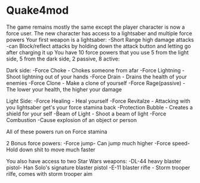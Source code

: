 # Quake4mod
The game remains mostly the same except the player character is now a force user. The new character has access to a lightsaber and multiple force powers
Your first weapon is a lightsaber:
  -Short Range high damage attacks
  -can Block/reflect attacks by holding down the attack button and letting go after charging it up
You have 10 force powers that you use 5 from the light side, 5 from the dark side, 2 passive, 8 active:


Dark side:
  -Force Choke - Chokes someone from afar
	-Force Lightning - Shoot lightning out of your hands
	-Force Drain -  Drains the health of your enemies
	-Force Clone - Make a clone of yourself
	-Force Rage(passive) - The lower your health, the higher your damage


Light Side:
  -Force Healing - Heal yourself
	-Force Revitalze - Attacking with you lightsaber get's your force stamina back
	-Protection Bubble - Creates a shield for your self
	-Beam of Light - Shoot a beam of light
	-Force Combustion -Cause explosion of an object or person
  
All of these powers run on Force stamina

2 Bonus force powers:
  -Force jump- Can jump much higher
  -Force speed- Hold down shit to move much faster
  
You also have access to two Star Wars weapons:
  -DL-44 heavy blaster pistol- Han Solo's signature blaster pistol
  -E-11 blaster rifle - Storm trooper rilfe, comes with storm trooper aim
